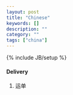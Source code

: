 ```yaml
---
layout: post
title: "Chinese"
keywords: []
description: ""
category: ""
tags: ["china"]
---
```

{% include JB/setup %}

#### Delivery
1. 运单
